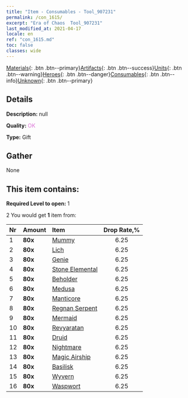 ```yaml
---
title: "Item - Consumables - Tool_907231"
permalink: /con_1615/
excerpt: "Era of Chaos  Tool_907231"
last_modified_at: 2021-04-17
locale: en
ref: "con_1615.md"
toc: false
classes: wide
---
```

 [Materials](/Items/){: .btn .btn--primary}[Artifacts](/Items/Artifacts/){: .btn .btn--success}[Units](/Items/Units/){: .btn .btn--warning}[Heroes](/Items/Heroes/){: .btn .btn--danger}[Consumables](/Items/Consumables/){: .btn .btn--info}[Unknown](/Items/Unknown/){: .btn .btn--primary}

## Details
 **Description:** null

 **Quality:** <span style="color: #DA70D6">OK</span>

 **Type:** Gift

## Gather

  None

## This item contains:

 **Required Level to open:** 1

 2 You would get **1** item  from:

  | Nr | Amount |     Item    | Drop Rate,% |
  |:---|:-------|:------------|:---------:|
  | 1 |  **80x** | [Mummy](/Items/unt_215/) | 6.25 | 
  | 2 |  **80x** | [Lich](/Items/unt_212/) | 6.25 | 
  | 3 |  **80x** | [Genie](/Items/unt_239/) | 6.25 | 
  | 4 |  **80x** | [Stone Elemental](/Items/unt_266/) | 6.25 | 
  | 5 |  **80x** | [Beholder](/Items/unt_246/) | 6.25 | 
  | 6 |  **80x** | [Medusa](/Items/unt_247/) | 6.25 | 
  | 7 |  **80x** | [Manticore](/Items/unt_249/) | 6.25 | 
  | 8 |  **80x** | [Regnan Serpent](/Items/unt_276/) | 6.25 | 
  | 9 |  **80x** | [Mermaid](/Items/unt_277/) | 6.25 | 
  | 10 |  **80x** | [Revyaratan](/Items/unt_280/) | 6.25 | 
  | 11 |  **80x** | [Druid](/Items/unt_206/) | 6.25 | 
  | 12 |  **80x** | [Nightmare](/Items/unt_233/) | 6.25 | 
  | 13 |  **80x** | [Magic Airship](/Items/unt_242/) | 6.25 | 
  | 14 |  **80x** | [Basilisk](/Items/unt_256/) | 6.25 | 
  | 15 |  **80x** | [Wyvern](/Items/unt_258/) | 6.25 | 
  | 16 |  **80x** | [Waspwort](/Items/unt_260/) | 6.25 | 
